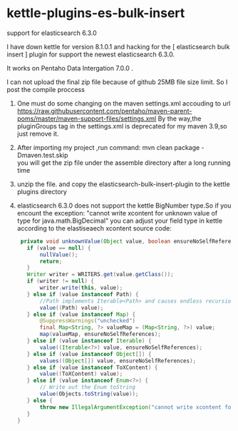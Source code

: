 # kettle-plugins-es-bulk-insert
support for elasticsearch 6.3.0

I have down kettle for version 8.1.0.1 and  hacking for  the [ elasticsearch bulk insert ] plugin for support  the newest elasticsearch 6.3.0.

It works  on Pentaho Data Intergation 7.0.0 .

I can not upload  the final zip file  because  of github 25MB file size limit.
So I post the compile proccess
1. One  must do some changing on the maven settings.xml accouding to url
   https://raw.githubusercontent.com/pentaho/maven-parent-poms/master/maven-support-files/settings.xml
   By the way,the pluginGroups tag in the settings.xml is deprecated for my maven 3.9,so just remove it.

2. After importing my project ,run command:
   mvn clean package -Dmaven.test.skip  
   you will get the zip file under the assemble directory after a long running time

3. unzip the file. and copy the elasticsearch-bulk-insert-plugin to the kettle plugins directory

4. elasticsearch 6.3.0 does not support the kettle BigNumber type.So if  you encount the exception:
   "cannot write xcontent for unknown value of type for java.math.BigDecimal"
    you can adjust your field type in kettle according to the elastiseaech xcontent source code:
     ```java
      private void unknownValue(Object value, boolean ensureNoSelfReferences) throws IOException {
        if (value == null) {
            nullValue();
            return;
        }
        Writer writer = WRITERS.get(value.getClass());
        if (writer != null) {
            writer.write(this, value);
        } else if (value instanceof Path) {
            //Path implements Iterable<Path> and causes endless recursion and a StackOverFlow if treated as an Iterable here
            value((Path) value);
        } else if (value instanceof Map) {
            @SuppressWarnings("unchecked")
            final Map<String, ?> valueMap = (Map<String, ?>) value;
            map(valueMap, ensureNoSelfReferences);
        } else if (value instanceof Iterable) {
            value((Iterable<?>) value, ensureNoSelfReferences);
        } else if (value instanceof Object[]) {
            values((Object[]) value, ensureNoSelfReferences);
        } else if (value instanceof ToXContent) {
            value((ToXContent) value);
        } else if (value instanceof Enum<?>) {
            // Write out the Enum toString
            value(Objects.toString(value));
        } else {
            throw new IllegalArgumentException("cannot write xcontent for unknown value of type " + value.getClass());
        }
    }
    ```
